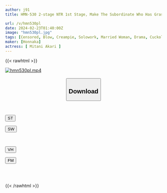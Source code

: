 ```yaml
---
author: j91
title: HMN-530 2-stage NTR 1st Stage, Make The Subordinate Who Has Grasped The Weakness Offer A Sex Video With His Wife 2nd Stage, After That, He Is Hated By The Wife Of The Subordinate Who Can Not Refuse, But He Has 10 Raw Creampie Pickles Over And Over Again Beauty Tani Akari

url: /v/hmn530pl
date: 2024-02-23T01:40:00Z
image: "hmn530pl.jpg"
tags: [Censored, Blow, Creampie, Solowork, Married Woman, Drama, Cuckold	]
maker: [Honnaka]
actress: [ Mitani Akari ]
---
```



{{< rawhtml >}}

<div class="video" data-videoid="ewj6r2yQ04TYWWw">
    <a href="javascript:;">
        <img src="/v/hmn530pl/hmn530pl.jpg" width="WIDTH" height="HEIGHT" alt="hmn530pl.mp4" loading="lazy">
    </a>
</div>

<script type="text/javascript" src="https://j91.asia/asset/on-demand-st.js"></script>

<br>
  <link rel="stylesheet" href="https://j91.asia/asset/bs5.css">
  
  <center>
  <button class="btn btn-primary" type="button" data-bs-toggle="collapse" data-bs-target=".multi-collapse" aria-expanded="false" aria-controls="multiCollapseExample1 multiCollapseExample2"><h2>Download</h2></button></center>
</p>
<div class="row">
  <div class="col">
    <div class="collapse multi-collapse" id="multiCollapseExample1">
      <div class="card card-body">
	      	      <br>
<div class="buttons">  
<p><a href="https://streamtape.to/v/ewj6r2yQ04TYWWw" target="_blank"><button class="btn-hover color-3"><i class="fa fa-download"></i> ST</button></a></p>
<p><a href="https://cdnwish.com/onf9p471m28j" target="_blank"><button class="btn-hover color-2"><i class="fa fa-download"></i> SW</button></a></p></div>
    </div>
  </div>
</div>
  <div class="col">
    <div class="collapse multi-collapse" id="multiCollapseExample2">
      <div class="card card-body">
	      <br>
<div class="buttons">
<p><a href="https://vidhidepro.com/f/otsgovr042e7"><button class="btn-hover color-9"><i class="fa fa-download"></i> VH</button></a></p>
<p><a href="https://filemoon.sx/d/3zk7h3aojhb1"><button class="btn-hover color-8"><i class="fa fa-download"></i> FM</button></a></p></div>
<br><br>
      </div>
    </div>
  </div>
</div>

{{< /rawhtml >}}